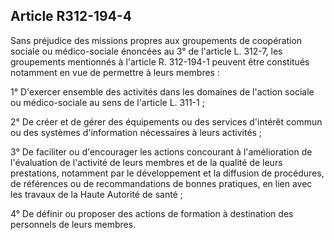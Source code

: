 ## Article R312-194-4


Sans préjudice des missions propres aux groupements de coopération sociale ou médico-sociale énoncées
au 3° de l'article L. 312-7, les groupements mentionnés à l'article R. 312-194-1 peuvent être constitués
notamment en vue de permettre à leurs membres :

1° D'exercer ensemble des activités dans les domaines de l'action sociale ou médico-sociale au sens de
l'article L. 311-1 ;

2° De créer et de gérer des équipements ou des services d'intérêt commun ou des systèmes d'information
nécessaires à leurs activités ;

3° De faciliter ou d'encourager les actions concourant à l'amélioration de l'évaluation de l'activité de leurs
membres et de la qualité de leurs prestations, notamment par le développement et la diffusion de procédures,
de références ou de recommandations de bonnes pratiques, en lien avec les travaux de la Haute Autorité de
santé ;

4° De définir ou proposer des actions de formation à destination des personnels de leurs membres.

